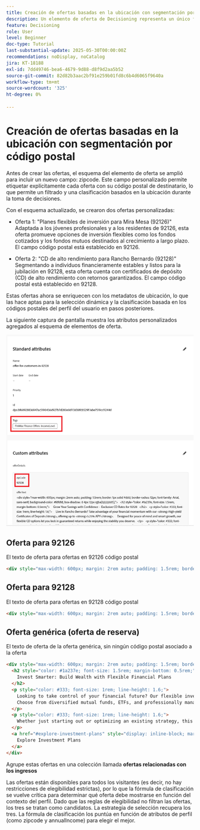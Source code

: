 ```yaml
---
title: Creación de ofertas basadas en la ubicación con segmentación por código postal
description: Un elemento de oferta de Decisioning representa un único fragmento de contenido personalizado, como un mensaje, una imagen, una promoción o una recomendación, que se puede entregar a un usuario en función de reglas y condiciones definidas.
feature: Decisioning
role: User
level: Beginner
doc-type: Tutorial
last-substantial-update: 2025-05-30T00:00:00Z
recommendations: noDisplay, noCatalog
jira: KT-18188
exl-id: 7dd49746-bea6-4679-9d88-d8f9d2aa5b52
source-git-commit: 82d82b3aac2bf91e259b01fd8c6b4d6065f9640a
workflow-type: tm+mt
source-wordcount: '325'
ht-degree: 0%

---
```


# Creación de ofertas basadas en la ubicación con segmentación por código postal

Antes de crear las ofertas, el esquema del elemento de oferta se amplió para incluir un nuevo campo: zipcode. Este campo personalizado permite etiquetar explícitamente cada oferta con su código postal de destinatario, lo que permite un filtrado y una clasificación basados en la ubicación durante la toma de decisiones.

Con el esquema actualizado, se crearon dos ofertas personalizadas:

* Oferta 1: &quot;Planes flexibles de inversión para Mira Mesa (92126)&quot;
Adaptada a los jóvenes profesionales y a los residentes de 92126, esta oferta promueve opciones de inversión flexibles como los fondos cotizados y los fondos mutuos destinados al crecimiento a largo plazo. El campo código postal está establecido en 92126.

* Oferta 2: &quot;CD de alto rendimiento para Rancho Bernardo (92128)&quot;
Segmentando a individuos financieramente estables y listos para la jubilación en 92128, esta oferta cuenta con certificados de depósito (CD) de alto rendimiento con retornos garantizados. El campo código postal está establecido en 92128.

Estas ofertas ahora se enriquecen con los metadatos de ubicación, lo que las hace aptas para la selección dinámica y la clasificación basada en los códigos postales del perfil del usuario en pasos posteriores.

La siguiente captura de pantalla muestra los atributos personalizados agregados al esquema de elementos de oferta.

![ofertas-metadatos](assets/offers-meta-data.png)


## Oferta para 92126

El texto de oferta para ofertas en 92126 código postal

```html
<div style="max-width: 600px; margin: 2rem auto; padding: 1.5rem; border: 1px solid #ddd; border-radius: 12px; font-family: Arial, sans-serif; background-color: #f9f9f9; box-shadow: 0 4px 12px rgba(0,0,0,0.05);">   <h2 style="color: #1a237e; font-size: 1.5rem; margin-bottom: 0.5rem;">     Boost Your Financial Game with Smart Investment Options   </h2>   <p style="color: #333; font-size: 1rem; line-height: 1.6;">     In Mira Mesa (92126), ambition meets opportunity. Whether you're building wealth or just getting started, our     <strong>diversified investment plans</strong> — including <strong>tech-focused ETFs</strong> and     <strong>flexible mutual funds</strong> — are designed to grow with your goals.   </p>   <p style="color: #333; font-size: 1rem; line-height: 1.6;">     Enjoy expert guidance, low fees, and strategies built for busy professionals who want more from their money — without the hassle.   </p>   <a href="#start-investing" style="display: inline-block; margin-top: 1rem; background-color: #1a73e8; color: white; padding: 0.75rem 1.25rem; border-radius: 8px; text-decoration: none; font-weight: bold;">     Start Investing Smarter   </a> </div>
```


## Oferta para 92128

El texto de oferta para ofertas en 92128 código postal

```html
<div style="max-width: 600px; margin: 2rem auto; padding: 1.5rem; border: 1px solid #ddd; border-radius: 12px; font-family: Arial, sans-serif; background-color: #fdfdfd; box-shadow: 0 4px 12px rgba(0,0,0,0.05);">   <h2 style="color: #1a237e; font-size: 1.5rem; margin-bottom: 0.5rem;">     Grow Your Savings with Confidence – Exclusive CD Rates for 92128   </h2>   <p style="color: #333; font-size: 1rem; line-height: 1.6;">     Live in Rancho Bernardo? Take advantage of your financial momentum with our <strong>high-yield Certificates of Deposit</strong>, offering up to <strong>5.25% APY</strong>.     Designed for peace of mind and smart growth, our flexible CD options let you lock in guaranteed returns while enjoying the stability you deserve.   </p>   <p style="color: #333; font-size: 1rem; line-height: 1.6;">     Whether you're planning retirement or simply securing your future, this offer is tailored for residents like you.   </p>   <a href="#explore-cd-options" style="display: inline-block; margin-top: 1rem; background-color: #1a73e8; color: white; padding: 0.75rem 1.25rem; border-radius: 8px; text-decoration: none; font-weight: bold;">     Explore CD Options   </a> </div>
```

## Oferta genérica (oferta de reserva)

El texto de oferta de la oferta genérica, sin ningún código postal asociado a la oferta

```html
<div style="max-width: 600px; margin: 2rem auto; padding: 1.5rem; border: 1px solid #ddd; border-radius: 12px; font-family: Arial, sans-serif; background-color: #ffffff; box-shadow: 0 4px 12px rgba(0,0,0,0.05);">
  <h2 style="color: #1a237e; font-size: 1.5rem; margin-bottom: 0.5rem;">
    Invest Smarter: Build Wealth with Flexible Financial Plans
  </h2>
  <p style="color: #333; font-size: 1rem; line-height: 1.6;">
    Looking to take control of your financial future? Our flexible investment solutions are designed to meet a wide range of goals — from growing savings to planning for retirement.
    Choose from diversified mutual funds, ETFs, and professionally managed portfolios, all with expert guidance and minimal hassle.
  </p>
  <p style="color: #333; font-size: 1rem; line-height: 1.6;">
    Whether just starting out or optimizing an existing strategy, this offer provides the tools to invest with confidence — no matter where you live.
  </p>
  <a href="#explore-investment-plans" style="display: inline-block; margin-top: 1rem; background-color: #1a73e8; color: white; padding: 0.75rem 1.25rem; border-radius: 8px; text-decoration: none; font-weight: bold;">
    Explore Investment Plans
  </a>
</div>
```

Agrupe estas ofertas en una colección llamada **ofertas relacionadas con los ingresos**

Las ofertas están disponibles para todos los visitantes (es decir, no hay restricciones de elegibilidad estrictas), por lo que la fórmula de clasificación se vuelve crítica para determinar qué oferta debe mostrarse en función del contexto del perfil.
Dado que las reglas de elegibilidad no filtran las ofertas, los tres se tratan como candidatos.
La estrategia de selección recupera los tres.
La fórmula de clasificación los puntúa en función de atributos de perfil (como zipcode y annualIncome) para elegir el mejor.

